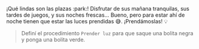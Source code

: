 ¡Qué lindas son las plazas :park:! Disfrutar de sus mañana tranquilas, sus tardes de juegos, y sus noches frescas… Bueno, pero para estar ahí de noche tienen que estar las luces prendidas :sweat_smile:. ¡Prendámoslas! :bulb:

> Definí el procedimiento `Prender luz` para que saque una bolita negra y ponga una bolita verde. 
